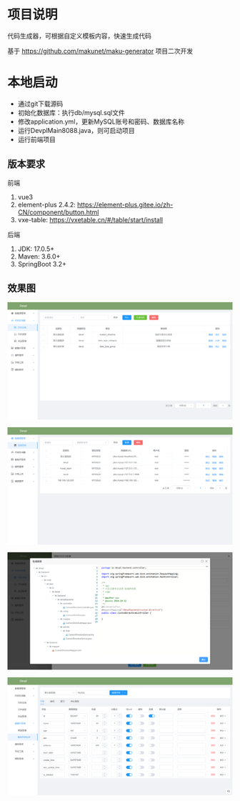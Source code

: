 



# 项目说明

代码生成器，可根据自定义模板内容，快速生成代码

基于 https://github.com/makunet/maku-generator 项目二次开发

# 本地启动

- 通过git下载源码
- 初始化数据库：执行db/mysql.sql文件
- 修改application.yml，更新MySQL账号和密码、数据库名称
- 运行DevplMain8088.java，则可启动项目
- 运行前端项目



## 版本要求

前端

1. vue3
2. element-plus 2.4.2: https://element-plus.gitee.io/zh-CN/component/button.html
3. vxe-table: https://vxetable.cn/#/table/start/install



后端

1. JDK: 17.0.5+
2. Maven: 3.6.0+
3. SpringBoot 3.2+



## 效果图



![image-20241013010536677](.\assets\image-20241013010536677.png)





![image-20241013010607161](.\assets\image-20241013010607161.png)





![image-20241013010915676](.\assets\image-20241013010915676.png)



![image-20241013011431012](.\assets\image-20241013011431012.png)
